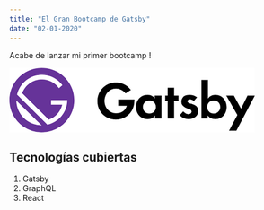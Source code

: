 ```yaml
---
title: "El Gran Bootcamp de Gatsby"
date: "02-01-2020"
---
```


Acabe de lanzar mi primer bootcamp !

![Gatsby](./gatsby.png)

## Tecnologías cubiertas

1. Gatsby
2. GraphQL
3. React